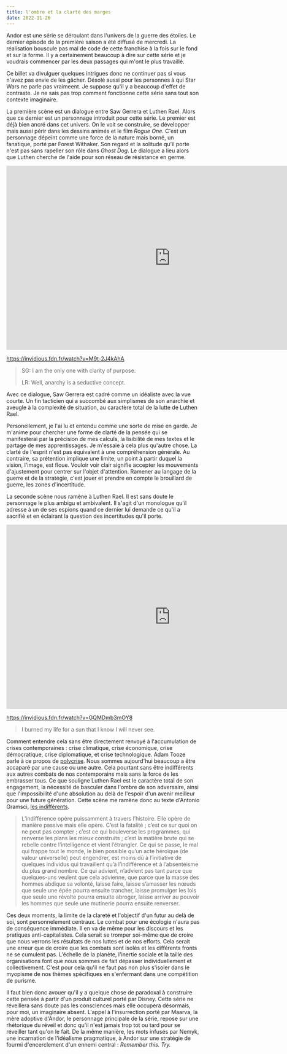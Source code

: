 ```yaml
---
title: l'ombre et la clarté des marges
date: 2022-11-26
---
```


Andor est une série se déroulant dans l'univers de la guerre des étoiles.
Le dernier épisode de la première saison a été diffusé de mercredi.
La réalisation bouscule pas mal de code de cette franchise à la fois sur 
le fond et sur la forme.
Il y a certainement beaucoup à dire sur cette série et je voudrais 
commencer par les deux passages qui m'ont le plus travaillé.

Ce billet va divulguer quelques intrigues donc ne continuer pas si vous 
n'avez pas envie de les gâcher.
Désolé aussi pour les personnes à qui Star Wars ne parle pas vraimeent.
Je suppose qu'il y a beaucoup d'effet de contraste.
Je ne sais pas trop comment fonctionne cette série sans tout son 
contexte imaginaire.

La première scène est un dialogue entre Saw Gerrera et Luthen Rael.
Alors que ce dernier est un personnage introduit pour cette série.
Le premier est déjà bien ancré dans cet univers.
On le voit se construire, se développer mais aussi périr dans les 
dessins animés et le film *Rogue One*.
C'est un personnage dépeint comme une force de la nature mais borné, un 
fanatique, porté par Forest Withaker.
Son regard et la solitude qu'il porte n'est pas sans rapeller son rôle 
dans *Ghost Dog*.
Le dialogue a lieu alors que Luthen cherche de l'aide pour son réseau de 
résistance en germe.

<div class="iframe-wrapper">
<iframe width="853" height="480" src="https://invidious.fdn.fr/embed/M9t-2J4kAhA" frameborder="0" allowfullscreen></iframe>
</div>

https://invidious.fdn.fr/watch?v=M9t-2J4kAhA

 > SG: I am the only one with clarity of purpose.
 >
 > LR: Well, anarchy is a seductive concept.

Avec ce dialogue, Saw Gerrera est cadré comme un idéaliste avec la vue 
courte.
Un fin tacticien qui a succombé aux simplismes de son anarchie et 
aveugle à la complexité de situation, au caractère total de la lutte de 
Luthen Rael.

Personellement, je l'ai lu et entendu comme une sorte de mise en garde.
Je m'anime pour chercher une forme de clarté de la pensée qui se 
manifesterai par la précision de mes calculs, la lisibilité de mes 
textes et le partage de mes apprentissages.
Je m'essaie à cela plus qu'autre chose.
La clarté de l'esprit n'est pas équivalent à une compréhension générale.
Au contraire, sa prétention implique une limite, un point à partir 
duquel la vision, l'image, est floue.
Vouloir voir clair signifie accepter les mouvements d'ajustement pour 
centrer sur l'objet d'attention.
Ramener au langage de la guerre et de la stratégie, c'est jouer et 
prendre en compte le brouillard de guerre, les zones d'incertitude.

La seconde scène nous ramène à Luthen Rael.
Il est sans doute le personnage le plus ambigu et ambivalent.
Il s'agit d'un monologue qu'il adresse à un de ses espions quand ce 
dernier lui demande ce qu'il a sacrifié et en éclairant la question des 
incertitudes qu'il porte.

<div class="iframe-wrapper">
<iframe width="853" height="480" src="https://invidious.fdn.fr/embed/GQMDmb3mOY8" frameborder="0" allowfullscreen></iframe>
</div>

https://invidious.fdn.fr/watch?v=GQMDmb3mOY8

 > I burned my life for a sun that I know I will never see.

Comment entendre cela sans être directement renvoyé à l'accumulation de 
crises contemporaines : crise climatique, crise économique, crise 
démocratique, crise diplomatique, et crise technologique.
Adam Tooze parle à ce propos de [polycrise][2].
Nous sommes aujourd'hui beaucoup a être accaparé par une cause ou une autre.
Cela pourtant sans être indifférents aux autres combats de nos 
contemporains mais sans la force de les embrasser tous.
Ce que souligne Luthen Rael est le caractère total de son engagement, la 
nécessité de basculer dans l'ombre de son adversaire, ainsi que 
l'impossibilité d'une absolution au delà de l'espoir d'un avenir 
meilleur pour une future génération.
Cette scène me ramène donc au texte d'Antonio Gramsci, [les 
indifférents][1].

 > L’indifférence opère puissamment à travers l’histoire. Elle opère de 
manière passive mais elle opère. C’est la fatalité ; c’est ce sur quoi 
on ne peut pas compter ; c’est ce qui bouleverse les programmes, qui 
renverse les plans les mieux construits ; c’est la matière brute qui se 
rebelle contre l’intelligence et vient l’étrangler. Ce qui se passe, le 
mal qui frappe tout le monde, le bien possible qu’un acte héroïque (de 
valeur universelle) peut engendrer, est moins dû à l’initiative de 
quelques individus qui travaillent qu’à l’indifférence et à 
l’absentéisme du plus grand nombre. Ce qui advient, n’advient pas tant 
parce que quelques-uns veulent que cela advienne, que parce que la masse 
des hommes abdique sa volonté, laisse faire, laisse s’amasser les nœuds 
que seule une épée pourra ensuite trancher, laisse promulger les lois 
que seule une révolte pourra ensuite abroger, laisse arriver au pouvoir 
les hommes que seule une mutinerie pourra ensuite renverser.

Ces deux moments, la limite de la clareté et l'objectif d'un futur au 
delà de soi, sont personnelement centraux.
Le combat pour une écologie n'aura pas de conséquence immédiate.
Il en va de même pour les discours et les pratiques anti-capitalistes.
Cela serait se tromper soi-même que de croire que nous verrons les 
résultats de nos luttes et de nos efforts.
Cela serait une erreur que de croire que les combats sont isolés et les 
différents fronts ne se cumulent pas.
L'échelle de la planète, l'inertie sociale et la taille des 
organisations font que nous sommes de fait dépasser individuellement et 
collectivement.
C'est pour cela qu'il ne faut pas non plus s'isoler dans le myopisme de 
nos thèmes spécifiques en s'enfermant dans une compétition de purisme.

Il faut bien donc avouer qu'il y a quelque chose de paradoxal à 
construire cette pensée à partir d'un produit culturel porté par Disney.
Cette série ne réveillera sans doute pas les consciences mais elle 
occupera désormais, pour moi, un imaginaire absent.
L'appel à l'insurrection porté par Maarva, la mère adoptive d'Andor, le 
personnage principale de la série, repose sur une rhétorique du réveil 
et donc qu'il n'est jamais trop tot ou tard pour se réveiller tant qu'on 
le fait.
De la même manière, les mots infusés par Nemyk, une incarnation de 
l'idéalisme pragmatique, à Andor sur une stratégie de fourmi 
d'encerclement d'un ennemi central : *Remember this. Try.*

[1]: http://cendres.net/2016/03/09/pourquoi_je_hais_l_indifference_gramsci/
[2]: https://substack.com/profile/2779232-adam-tooze

